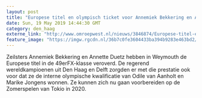 ```yaml
---
layout: post
title: "Europese titel en olympisch ticket voor Annemiek Bekkering en Annette Duetz"
date: Sun, 19 May 2019 14:44:30 GMT
category: den_haag
externe_link: "http://www.omroepwest.nl/nieuws/3846874/Europese-titel-en-olympisch-ticket-voor-Annemiek-Bekkering-en-Annette-Duetz"
feature_image: "https://imgw.rgcdn.nl/36b7c0fe3604433ba394b9283e463bd2/opener/3846876.jpg"
---
```


Zeilsters Annemiek Bekkering en Annette Duetz hebben in Weymouth de Europese titel in de 49erFX-klasse veroverd. De regerend wereldkampioenen uit Den Haag en Delft zorgden er met die prestatie ook voor dat ze de interne olympische kwalificatie van Odile van Aanholt en Marike Jongens wonnen. Ze kunnen zich nu gaan voorbereiden op de Zomerspelen van Tokio in 2020.
